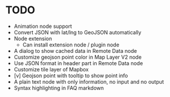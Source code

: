 # TODO

* Animation node support
* Convert JSON with lat/lng to GeoJSON automatically
* Node extension
  * Can install extension node / plugin node
* A dialog to show cached data in Remote Data node
* Customize geojson point color in Map Layer V2 node
* Use JSON format in header part in Remote Data node
* Customize tile layer of Mapbox
* [v] Geojson point with tooltip to show point info
* A plain text node with only information, no input and no output
* Syntax highlighting in FAQ markdown